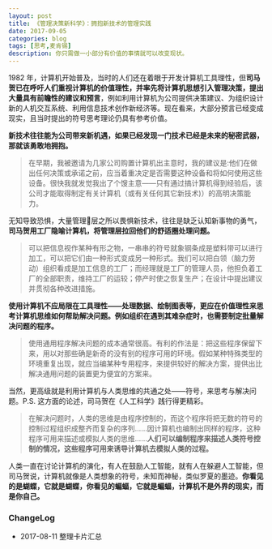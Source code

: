 ```yaml
---
layout: post
title: 《管理决策新科学》：拥抱新技术的管理实践
date: 2017-09-05
categories: blog
tags: [思考,麦肯锡]
description: 你只需做一小部分有价值的事情就可以改变现状。
---
```


1982 年，计算机开始普及，当时的人们还在着眼于开发计算机工具理性，但**司马贺已在呼吁人们重视计算机的价值理性，并率先将计算机思想引入管理决策，提出大量具有前瞻性的建议和预言**，例如利用计算机为公司提供决策建议、为组织设计新的人机交互系统、利用信息技术创作新经济等。现在看来，大部分预言已经变成现实，且当时提出的符号思考理论仍具有参考价值。

**新技术往往能为公司带来新机遇，如果已经发现一门技术已经是未来的秘密武器，那就该勇敢地拥抱。**

> 在早期，我被邀请为几家公司购置计算机出主意时，我的建议是:他们在做出任何决策或承诺之前，应当着重决定是否需要这种设备和将如何使用这些设备。很快我就发觉我出了个馊主意——只有通过搞计算机得到经验后，该公司才能取得制定有关计算机（或有关任何其它新技术)）的高明决策能力。

无知导致恐惧，大量管理层之所以畏惧新技术，往往是缺乏认知新事物的勇气，**司马贺用工厂隐喻计算机，将管理层拉回他们的舒适圈处理问题。**

> 可以把信息视作某种有形之物，一串串的符号就象钢条成是塑料带可以进行加工，可以把它们由一种形式变成另一种形式。我们可以把白领（脑力劳动）组织看成是加工信息的工厂；而经理就是工厂的管理人员，他担负着工厂的全部职责，维持工厂的运较；停产时使之恢复生产；在设计中提出建议并贯彻各种改进措施。

**使用计算机不应局限在工具理性——处理数据、绘制图表等，更应在价值理性来思考计算机思维如何帮助解决问题。例如组织在遇到其难杂症时，也需要制定批量解决问题的程序。**

> 使用通用程序解决问题的成本通常很高。有利的作法是：把这些程序保留下来，用以对那些确是新奇的没有别的程序可用的环境。假如某种特殊类型的环境重复出现，就应当编某种专用程序，来提供较好的解决方案，提供出比解决通用问题的装置更为便宜的方案来。
 
当然，更高级就是利用计算机与人类思维的共通之处——符号，来思考与解决问题。P.S. 这方面的论述，司马贺在《人工科学》践行得更精彩。

> 在解决问题时，人类的思维是由程序控制的，而这个程序将把无数的符号的控制过程组织成整齐而复杂的序列……因计算机也编制出同样的程序，这种程序可用来描述或模拟人类的思维……**人们可以编制程序来描述人类符号控制的情况，这些程序可用来诱导计算机去模拟人类的过程。**

人类一直在讨论计算机的演化，有人在鼓励人工智能，就有人在躲避人工智能，但司马贺说，计算机就像是人类想象的符号，未知而神秘，类似罗夏的墨迹。**你看见的是蝴蝶，它就是蝴蝶，你看见的蝙蝠，它就是蝙蝠，计算机不是外界的现实，而是你自己。**


### ChangeLog

- 2017-08-11 整理卡片汇总


